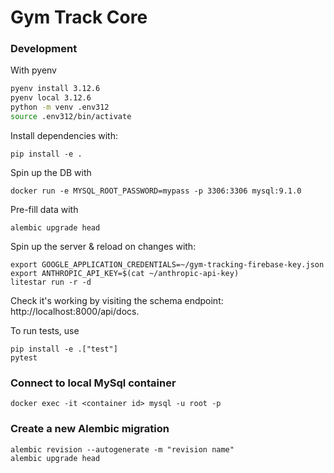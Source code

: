 # Gym Track Core

### Development

With pyenv

```bash
pyenv install 3.12.6
pyenv local 3.12.6
python -m venv .env312
source .env312/bin/activate
```

Install dependencies with:
```
pip install -e .
```

Spin up the DB with
```
docker run -e MYSQL_ROOT_PASSWORD=mypass -p 3306:3306 mysql:9.1.0
```

Pre-fill data with
```
alembic upgrade head
```


Spin up the server & reload on changes with:
```
export GOOGLE_APPLICATION_CREDENTIALS=~/gym-tracking-firebase-key.json
export ANTHROPIC_API_KEY=$(cat ~/anthropic-api-key)
litestar run -r -d
```

Check it's working by visiting the schema endpoint: http://localhost:8000/api/docs.

To run tests, use
```
pip install -e .["test"]
pytest
```

### Connect to local MySql container
```
docker exec -it <container id> mysql -u root -p
```

### Create a new Alembic migration

```
alembic revision --autogenerate -m "revision name"
alembic upgrade head
```
